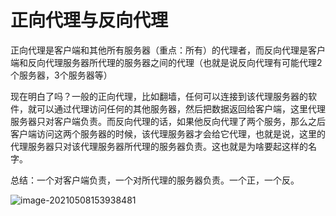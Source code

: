 # 正向代理与反向代理

正向代理是客户端和其他所有服务器（重点：所有）的代理者，而反向代理是客户端和反向代理服务器所代理的服务器之间的代理（也就是说反向代理有可能代理2个服务器，3个服务器等）

现在明白了吗？一般的正向代理，比如翻墙，任何可以连接到该代理服务器的软件，就可以通过代理访问任何的其他服务器，然后把数据返回给客户端，这里代理服务器只对客户端负责。而反向代理的话，如果他反向代理了两个服务，那么之后客户端访问这两个服务器的时候，该代理服务器才会给它代理，也就是说，这里的代理服务器只对该代理服务器所代理的服务器负责。这也就是为啥要起这样的名字。

总结：一个对客户端负责，一个对所代理的服务器负责。一个正，一个反。

![image-20210508153938481](/Users/zhang/blog/image-20210508153938481.png)

